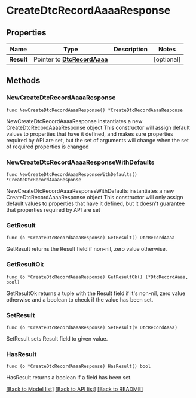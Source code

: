 # CreateDtcRecordAaaaResponse

## Properties

Name | Type | Description | Notes
------------ | ------------- | ------------- | -------------
**Result** | Pointer to [**DtcRecordAaaa**](DtcRecordAaaa.md) |  | [optional] 

## Methods

### NewCreateDtcRecordAaaaResponse

`func NewCreateDtcRecordAaaaResponse() *CreateDtcRecordAaaaResponse`

NewCreateDtcRecordAaaaResponse instantiates a new CreateDtcRecordAaaaResponse object
This constructor will assign default values to properties that have it defined,
and makes sure properties required by API are set, but the set of arguments
will change when the set of required properties is changed

### NewCreateDtcRecordAaaaResponseWithDefaults

`func NewCreateDtcRecordAaaaResponseWithDefaults() *CreateDtcRecordAaaaResponse`

NewCreateDtcRecordAaaaResponseWithDefaults instantiates a new CreateDtcRecordAaaaResponse object
This constructor will only assign default values to properties that have it defined,
but it doesn't guarantee that properties required by API are set

### GetResult

`func (o *CreateDtcRecordAaaaResponse) GetResult() DtcRecordAaaa`

GetResult returns the Result field if non-nil, zero value otherwise.

### GetResultOk

`func (o *CreateDtcRecordAaaaResponse) GetResultOk() (*DtcRecordAaaa, bool)`

GetResultOk returns a tuple with the Result field if it's non-nil, zero value otherwise
and a boolean to check if the value has been set.

### SetResult

`func (o *CreateDtcRecordAaaaResponse) SetResult(v DtcRecordAaaa)`

SetResult sets Result field to given value.

### HasResult

`func (o *CreateDtcRecordAaaaResponse) HasResult() bool`

HasResult returns a boolean if a field has been set.


[[Back to Model list]](../README.md#documentation-for-models) [[Back to API list]](../README.md#documentation-for-api-endpoints) [[Back to README]](../README.md)


